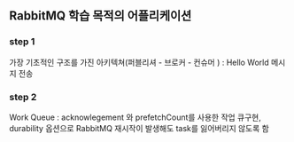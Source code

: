 ## RabbitMQ 학습 목적의 어플리케이션 ##


### step 1 ###
가장 기초적인 구조를 가진 아키텍쳐(퍼블리셔 - 브로커 - 컨슈머 ) : Hello World 메시지 전송

### step 2 ###
Work Queue : acknowlegement 와 prefetchCount를 사용한 작업 큐구현, durability 옵션으로 RabbitMQ 재시작이 발생해도
task를 잃어버리지 않도록 함
